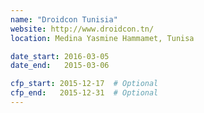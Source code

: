```yaml
---
name: "Droidcon Tunisia"
website: http://www.droidcon.tn/
location: Medina Yasmine Hammamet, Tunisa

date_start: 2016-03-05
date_end:   2015-03-06

cfp_start: 2015-12-17  # Optional
cfp_end:   2015-12-31  # Optional
---
```


